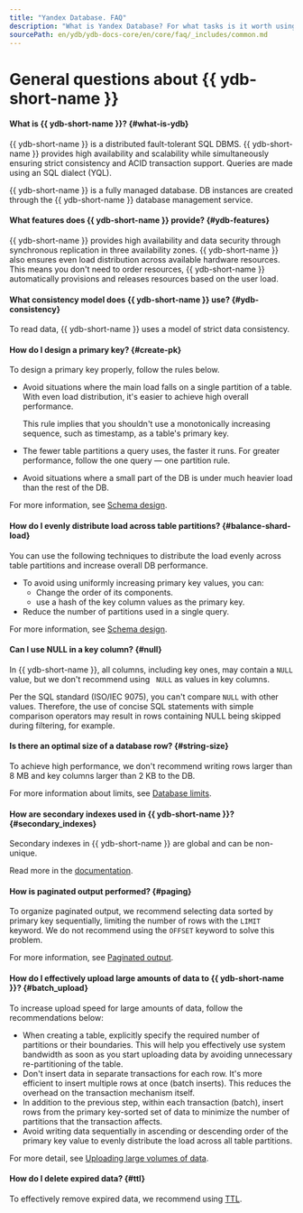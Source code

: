 ```yaml
---
title: "Yandex Database. FAQ"
description: "What is Yandex Database? For what tasks is it worth using Yandex Database, and for which virtual machines with databases? What part of the management and maintenance of databases does Yandex Database take on? Answers to these and other questions in this article."
sourcePath: en/ydb/ydb-docs-core/en/core/faq/_includes/common.md
---
```

# General questions about {{ ydb-short-name }}

#### What is {{ ydb-short-name }}? {#what-is-ydb}

{{ ydb-short-name }} is a distributed fault-tolerant SQL DBMS. {{ ydb-short-name }} provides high availability and scalability while simultaneously ensuring strict consistency and ACID transaction support. Queries are made using an SQL dialect (YQL).

{{ ydb-short-name }} is a fully managed database. DB instances are created through the {{ ydb-short-name }} database management service.

#### What features does {{ ydb-short-name }} provide? {#ydb-features}

{{ ydb-short-name }} provides high availability and data security through synchronous replication in three availability zones. {{ ydb-short-name }} also ensures even load distribution across available hardware resources. This means you don't need to order resources, {{ ydb-short-name }} automatically provisions and releases resources based on the user load.

#### What consistency model does {{ ydb-short-name }} use? {#ydb-consistency}

To read data, {{ ydb-short-name }} uses a model of strict data consistency.

#### How do I design a primary key? {#create-pk}

To design a primary key properly, follow the rules below.

* Avoid situations where the main load falls on a single partition of a table. With even load distribution, it's easier to achieve high overall performance.

  This rule implies that you shouldn't use a monotonically increasing sequence, such as timestamp, as a table's primary key.

* The fewer table partitions a query uses, the faster it runs. For greater performance, follow the one query — one partition rule.

* Avoid situations where a small part of the DB is under much heavier load than the rest of the DB.

For more information, see [Schema design](../../best_practices/schema_design.md).

#### How do I evenly distribute load across table partitions? {#balance-shard-load}

You can use the following techniques to distribute the load evenly across table partitions and increase overall DB performance.

* To avoid using uniformly increasing primary key values, you can:
  * Change the order of its components.
  * use a hash of the key column values as the primary key.
* Reduce the number of partitions used in a single query.

For more information, see [Schema design](../../best_practices/schema_design.md#balance-shard-load).

#### Can I use NULL in a key column? {#null}

In {{ ydb-short-name }}, all columns, including key ones, may contain a `NULL` value, but we don't recommend using ` NULL` as values in key columns.

Per the SQL standard (ISO/IEC 9075), you can't compare `NULL` with other values. Therefore, the use of concise SQL statements with simple comparison operators may result in rows containing NULL being skipped during filtering, for example.

#### Is there an optimal size of a database row? {#string-size}

To achieve high performance, we don't recommend writing rows larger than 8 MB and key columns larger than 2 KB to the DB.

For more information about limits, see [Database limits](../../concepts/limits-ydb.md).

#### How are secondary indexes used in {{ ydb-short-name }}? {#secondary_indexes}

Secondary indexes in {{ ydb-short-name }} are global and can be non-unique.

Read more in the [documentation](../../concepts/secondary_indexes.md).

#### How is paginated output performed? {#paging}

To organize paginated output, we recommend selecting data sorted by primary key sequentially, limiting the number of rows with the `LIMIT` keyword. We do not recommend using the `OFFSET` keyword to solve this problem.

For more information, see [Paginated output](../../best_practices/paging.md).

#### How do I effectively upload large amounts of data to {{ ydb-short-name }}? {#batch_upload}

To increase upload speed for large amounts of data, follow the recommendations below:

* When creating a table, explicitly specify the required number of partitions or their boundaries. This will help you effectively use system bandwidth as soon as you start uploading data by avoiding unnecessary re-partitioning of the table.
* Don't insert data in separate transactions for each row. It's more efficient to insert multiple rows at once (batch inserts). This reduces the overhead on the transaction mechanism itself.
* In addition to the previous step, within each transaction (batch), insert rows from the primary key-sorted set of data to minimize the number of partitions that the transaction affects.
* Avoid writing data sequentially in ascending or descending order of the primary key value to evenly distribute the load across all table partitions.

For more detail, see [Uploading large volumes of data](../../best_practices/batch_upload.md).

#### How do I delete expired data? {#ttl}

To effectively remove expired data, we recommend using [TTL](../../concepts/ttl.md).

